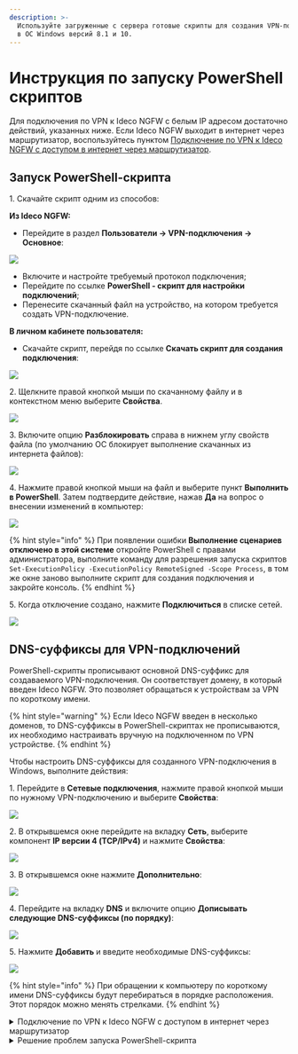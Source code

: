 ```yaml
---
description: >-
  Используйте загруженные с сервера готовые скрипты для создания VPN-подключения
  в ОС Windows версий 8.1 и 10.
---
```


# Инструкция по запуску PowerShell скриптов

Для подключения по VPN к Ideco NGFW с белым IP адресом достаточно действий, указанных ниже. Если Ideco NGFW выходит в интернет через маршрутизатор, воспользуйтесь пунктом [Подключение по VPN к Ideco NGFW с доступом в интернет через маршрутизатор](running-powershell-scripts.md#podklyuchenie-po-vpn-k-ideco-ngfw-s-dostupom-v-internet-cherez-marshrutizator).

## Запуск PowerShell-скрипта

1\. Скачайте скрипт одним из способов:

**Из Ideco NGFW:**

* Перейдите в раздел **Пользователи -> VPN-подключения -> Основное**:

![](/.gitbook/assets/vpn-authorization14.png)

* Включите и настройте требуемый протокол подключения;
* Перейдите по ссылке **PowerShell - скрипт для настройки подключений**;
* Перенесите скачанный файл на устройство, на котором требуется создать VPN-подключение.

**В личном кабинете пользователя:**

* Скачайте скрипт, перейдя по ссылке **Скачать скрипт для создания подключения**: 

![](/.gitbook/assets/user-personal-account7.png)

2\. Щелкните правой кнопкой мыши по скачанному файлу и в контекстном меню выберите **Свойства**.

![](/.gitbook/assets/running-powershell-scripts.png)

3\. Включите опцию **Разблокировать** справа в нижнем углу свойств файла (по умолчанию ОС блокирует выполнение скачанных из интернета файлов):

![](/.gitbook/assets/running-powershell-scripts1.png)

4\. Нажмите правой кнопкой мыши на файл и выберите пункт **Выполнить в PowerShell**. Затем подтвердите действие, нажав **Да** на вопрос о внесении изменений в компьютер:

![](/.gitbook/assets/running-powershell-scripts2.png)

{% hint style="info" %}
При появлении ошибки **Выполнение сценариев отключено в этой системе** откройте PowerShell с правами администратора,  выполните команду для разрешения запуска скриптов `Set-ExecutionPolicy -ExecutionPolicy RemoteSigned -Scope Process`, в том же окне заново выполните скрипт для создания подключения и закройте консоль.
{% endhint %}

5\. Когда отключение создано, нажмите **Подключиться** в списке сетей.

![](/.gitbook/assets/running-powershell-scripts3.png)

## DNS-суффиксы для VPN-подключений

PowerShell-скрипты прописывают основной DNS-суффикс для создаваемого VPN-подключения. Он соответствует домену, в который введен Ideco NGFW. Это позволяет обращаться к устройствам за VPN по короткому имени. 

{% hint style="warning" %}
Если Ideco NGFW введен в несколько доменов, то DNS-суффиксы в PowerShell-скриптах не прописываются, их необходимо настраивать вручную на подключенном по VPN устройстве.
{% endhint %}

Чтобы настроить DNS-суффиксы для созданного VPN-подключения в Windows, выполните действия:

1\. Перейдите в **Сетевые подключения**, нажмите правой кнопкой мыши по нужному VPN-подключению и выберите **Свойства**:

![](/.gitbook/assets/running-powershell-scripts4.png)

2\. В открывшемся окне перейдите на вкладку **Сеть**, выберите компонент **IP версии 4 (TCP/IPv4)** и нажмите **Свойства**:

![](/.gitbook/assets/running-powershell-scripts5.png)

3\. В открывшемся окне нажмите **Дополнительно**:

![](/.gitbook/assets/running-powershell-scripts6.png)

4\. Перейдите на вкладку **DNS** и включите опцию **Дописывать следующие DNS-суффиксы (по порядку)**:

![](/.gitbook/assets/running-powershell-scripts7.png)

5\. Нажмите **Добавить** и введите необходимые DNS-суффиксы:

![](/.gitbook/assets/running-powershell-scripts8.png)

{% hint style="info" %}
При обращении к компьютеру по короткому имени DNS-суффиксы будут перебираться в порядке расположения. Этот порядок можно менять стрелками.
{% endhint %}

<details>
<summary>Подключение по VPN к Ideco NGFW с доступом в интернет через маршрутизатор</summary>

Для работы скрипта подключения по VPN выполните действия:

1\. Сделайте проброс портов 4500 и 500 в IP-адрес Ideco NGFW в локальной сети маршрутизатора.

2\. Загрузите скрипт на компьютер, воспользовавшись 1 пунктом инструкции [Запуск PowerShell-скрипта](running-powershell-scripts.md#kak-zapustit-powershell-skript).

3\. Поменяйте в загруженном скрипте IP-адрес Ideco NGFW на внешний IP-адрес маршрутизатора:

![](/.gitbook/assets/running-powershell-scripts.gif)

<!-- В строках:
* `Name "Ideco NGFW L2TP VPN to 46.36.23.99"` замените на `Name "Ideco NGFW L2TP VPN to 5.189.21.1"`;
* `ServerAddress 46.36.23.99` замените на `ServerAddress 5.189.21.1`.-->

* **46.36.23.99** - IP-адрес Ideco NGFW в локальной сети маршрутизатора;

* **5.189.21.1** - внешний IP-адрес маршрутизатора.

4\. После выполнения действий следуйте инструкции [Запуск PowerShell-скрипта](running-powershell-scripts.md#kak-zapustit-powershell-skript) с 4 пункта.

</details>

<details>
<summary>Решение проблем запуска PowerShell-скрипта</summary>

Для запуска Powershell-скрипта убедитесь, что:

* Вам хватает прав на запуск скрипта;
* PowerShell установлен в системе.

{% hint style="info" %}
Если не удалось решить проблему запуска PowerShell-скрипта, воспользуйтесь инструкцией для создания подключения в [Windows 10](/recipes/popular-recipes/vpn/connection-for-windows10.md) вручную.
{% endhint %}

</details>